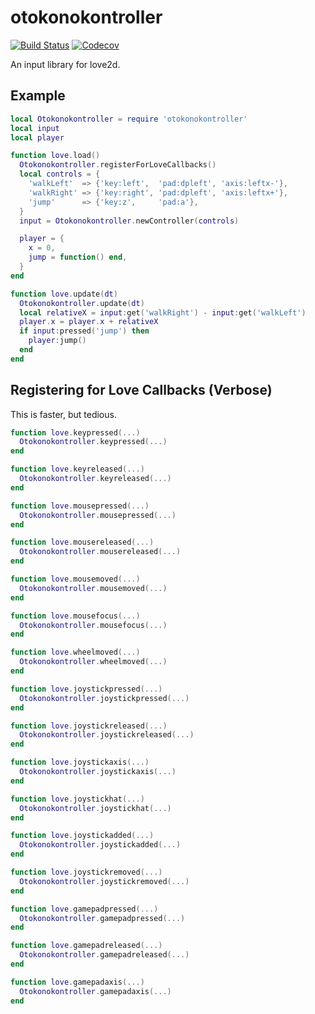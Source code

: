 otokonokontroller
=================

[![Build Status](https://travis-ci.org/oniietzschan/otokonokontroller.svg?branch=master)](https://travis-ci.org/oniietzschan/otokonokontroller)
[![Codecov](https://codecov.io/gh/oniietzschan/otokonokontroller/branch/master/graph/badge.svg)](https://codecov.io/gh/oniietzschan/otokonokontroller)

An input library for love2d.

Example
-------

```lua
local Otokonokontroller = require 'otokonokontroller'
local input
local player

function love.load()
  Otokonokontroller.registerForLoveCallbacks()
  local controls = {
    'walkLeft'  => {'key:left',  'pad:dpleft', 'axis:leftx-'},
    'walkRight' => {'key:right', 'pad:dpleft', 'axis:leftx+'},
    'jump'      => {'key:z',     'pad:a'},
  }
  input = Otokonokontroller.newController(controls)

  player = {
    x = 0,
    jump = function() end,
  }
end

function love.update(dt)
  Otokonokontroller.update(dt)
  local relativeX = input:get('walkRight') - input:get('walkLeft')
  player.x = player.x + relativeX
  if input:pressed('jump') then
    player:jump()
  end
end
```

Registering for Love Callbacks (Verbose)
-------

This is faster, but tedious.

```lua
function love.keypressed(...)
  Otokonokontroller.keypressed(...)
end

function love.keyreleased(...)
  Otokonokontroller.keyreleased(...)
end

function love.mousepressed(...)
  Otokonokontroller.mousepressed(...)
end

function love.mousereleased(...)
  Otokonokontroller.mousereleased(...)
end

function love.mousemoved(...)
  Otokonokontroller.mousemoved(...)
end

function love.mousefocus(...)
  Otokonokontroller.mousefocus(...)
end

function love.wheelmoved(...)
  Otokonokontroller.wheelmoved(...)
end

function love.joystickpressed(...)
  Otokonokontroller.joystickpressed(...)
end

function love.joystickreleased(...)
  Otokonokontroller.joystickreleased(...)
end

function love.joystickaxis(...)
  Otokonokontroller.joystickaxis(...)
end

function love.joystickhat(...)
  Otokonokontroller.joystickhat(...)
end

function love.joystickadded(...)
  Otokonokontroller.joystickadded(...)
end

function love.joystickremoved(...)
  Otokonokontroller.joystickremoved(...)
end

function love.gamepadpressed(...)
  Otokonokontroller.gamepadpressed(...)
end

function love.gamepadreleased(...)
  Otokonokontroller.gamepadreleased(...)
end

function love.gamepadaxis(...)
  Otokonokontroller.gamepadaxis(...)
end
```
